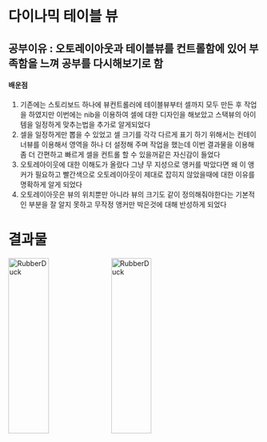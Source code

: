 # 다이나믹 테이블 뷰 

## 공부이유 : 오토레이아웃과 테이블뷰를 컨트롤함에 있어 부족함을 느껴 공부를 다시해보기로 함
#### 배운점
  1. 기존에는 스토리보드 하나에 뷰컨트롤러에 테이블뷰부터 셀까지 모두 만든 후 작업을 하였지만 이번에는 nib을 이용하여 셀에 대한 디자인을 해보았고 스택뷰의 아이템을 일정하게 맞추는법을 추가로 알게되었다 
  2. 셀을 일정하게만 뽑을 수 있었고 셀 크기를 각각 다르게 표기 하기 위해서는 컨테이너뷰를 이용해서 영역을 하나 더 설정해 주며 작업을 했는데 이번 결과물을 이용해 좀 더 간편하고 빠르게 셀을 컨트롤 할 수 있을꺼같은 자신감이 들었다
  3. 오토레아이웃에 대한 이해도가 올랐다 그냥 무 지성으로 앵커를 박았다면 왜 이 앵커가 필요하고 빨간색으로 오토레이아웃이 제대로 잡히지 않았을때에 대한 이유를 명확하게 알게 되었다
  4. 오토레이아웃은 뷰의 위치뿐만 아니라 뷰의 크기도 같이 정의해줘야한다는 기본적인 부분을 잘 알지 못하고 무작정 앵커만 박은것에 대해 반성하게 되었다
  


# 결과물
<img src="https://user-images.githubusercontent.com/70513066/121855937-dd4e0680-cd2e-11eb-83c8-8e51543ea2b1.png" width="40%" height="30%" title="px(픽셀) 크기 설정" alt="RubberDuck"></img>
<img src="https://user-images.githubusercontent.com/70513066/121856217-37e76280-cd2f-11eb-9979-cb630e7e6531.png" width="40%" height="30%" title="px(픽셀) 크기 설정" alt="RubberDuck"></img>
